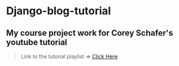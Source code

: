 # Django-blog-tutorial
## My course project work for Corey Schafer's youtube tutorial
>Link to the tutorial playlist => [Click Here](https://www.youtube.com/watch?v=aHC3uTkT9r8&list=PL-osiE80TeTtoQCKZ03TU5fNfx2UY6U4p)
